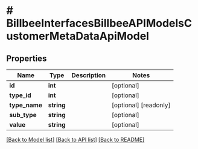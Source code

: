 # # BillbeeInterfacesBillbeeAPIModelsCustomerMetaDataApiModel

## Properties

Name | Type | Description | Notes
------------ | ------------- | ------------- | -------------
**id** | **int** |  | [optional]
**type_id** | **int** |  | [optional]
**type_name** | **string** |  | [optional] [readonly]
**sub_type** | **string** |  | [optional]
**value** | **string** |  | [optional]

[[Back to Model list]](../../README.md#models) [[Back to API list]](../../README.md#endpoints) [[Back to README]](../../README.md)

